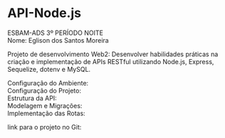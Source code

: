 # API-Node.js
ESBAM-ADS 3º PERÍODO NOITE   
Nome: Eglison dos Santos Moreira

Projeto de desenvolvimento Web2: Desenvolver habilidades práticas na criação e 
implementação de APIs RESTful utilizando Node.js, Express, Sequelize, dotenv e MySQL.

Configuração do Ambiente:                                                                                                                                      
Configuração do Projeto:                                                                                                                                          
Estrutura da API:                                                                                                                                                 
Modelagem e Migrações:                                                                                                                                        
Implementação das Rotas:                                                                                                                                               

link para o projeto no Git:
